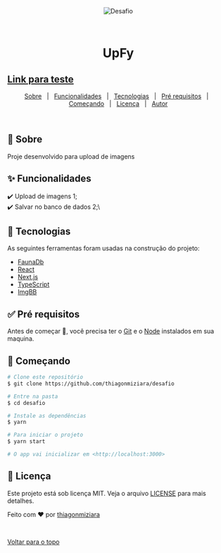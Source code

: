 <div align="center" id="top"> 
  <img src="./public/upfy.gif" alt="Desafio" />

  &#xa0;

  <!-- <a href="https://desafio.netlify.com">Demo</a> -->
</div>

<h1 align="center">UpFy</h1>

<a href="https://images-upload.vercel.app/"><h2>Link para teste</h2> </a>

<p align="center">
  <a href="#dart-sobre">Sobre</a> &#xa0; | &#xa0; 
  <a href="#sparkles-funcionalidades">Funcionalidades</a> &#xa0; | &#xa0;
  <a href="#rocket-tecnologias">Tecnologias</a> &#xa0; | &#xa0;
  <a href="#white_check_mark-pré-requesitos">Pré requisitos</a> &#xa0; | &#xa0;
  <a href="#checkered_flag-começando">Começando</a> &#xa0; | &#xa0;
  <a href="#memo-licença">Licença</a> &#xa0; | &#xa0;
  <a href="https://github.com/thiagonmiziara" target="_blank">Autor</a>
</p>

<br>

## :dart: Sobre ##

Proje desenvolvido para upload de imagens

## :sparkles: Funcionalidades ##

:heavy_check_mark: Upload de imagens 1;\
:heavy_check_mark: Salvar no banco de dados 2;\

## :rocket: Tecnologias ##

As seguintes ferramentas foram usadas na construção do projeto:


- [FaunaDb](https://fauna.org/en/)
- [React](https://pt-br.reactjs.org/)
- [Next.js](https://next.dev/)
- [TypeScript](https://www.typescriptlang.org/)
- [ImgBB](https://www.imgbb.org/)

## :white_check_mark: Pré requisitos ##

Antes de começar :checkered_flag:, você precisa ter o [Git](https://git-scm.com) e o [Node](https://nodejs.org/en/) instalados em sua maquina.

## :checkered_flag: Começando ##

```bash
# Clone este repositório
$ git clone https://github.com/thiagonmiziara/desafio

# Entre na pasta
$ cd desafio

# Instale as dependências
$ yarn

# Para iniciar o projeto
$ yarn start

# O app vai inicializar em <http://localhost:3000>
```

## :memo: Licença ##

Este projeto está sob licença MIT. Veja o arquivo [LICENSE](LICENSE.md) para mais detalhes.


Feito com :heart: por <a href="https://github.com/thiagonmiziara" target="_blank">thiagonmiziara</a>

&#xa0;

<a href="#top">Voltar para o topo</a>
